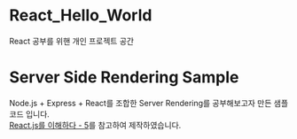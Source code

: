 # React_Hello_World
React 공부를 위핸 개인 프로젝트 공간

# Server Side Rendering Sample
Node.js + Express + React를 조합한 Server Rendering를 공부해보고자 만든 샘플 코드 입니다.  
[React.js를 이해하다 - 5](http://blog.coderifleman.com/2015/07/09/learning-react-5/)를 참고하여 제작하였습니다.  